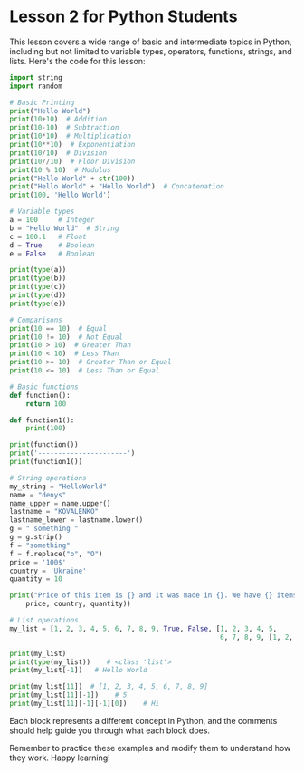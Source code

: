 # Lesson 2 for Python Students

This lesson covers a wide range of basic and intermediate topics in Python, including but not limited to variable types, operators, functions, strings, and lists. Here's the code for this lesson:

```python
import string
import random

# Basic Printing
print("Hello World")
print(10+10)  # Addition
print(10-10)  # Subtraction
print(10*10)  # Multiplication
print(10**10)  # Exponentiation
print(10/10)  # Division
print(10//10)  # Floor Division
print(10 % 10)  # Modulus
print("Hello World" + str(100))
print("Hello World" + "Hello World")  # Concatenation
print(100, 'Hello World')

# Variable types
a = 100     # Integer
b = "Hello World"  # String
c = 100.1   # Float
d = True    # Boolean
e = False   # Boolean

print(type(a))
print(type(b))
print(type(c))
print(type(d))
print(type(e))

# Comparisons
print(10 == 10)  # Equal
print(10 != 10)  # Not Equal
print(10 > 10)  # Greater Than
print(10 < 10)  # Less Than
print(10 >= 10)  # Greater Than or Equal
print(10 <= 10)  # Less Than or Equal

# Basic functions
def function():
    return 100

def function1():
    print(100)

print(function())
print('----------------------')
print(function1())

# String operations
my_string = "HelloWorld"
name = "denys"
name_upper = name.upper()
lastname = "KOVALENKO"
lastname_lower = lastname.lower()
g = " something "
g = g.strip()
f = "something"
f = f.replace("o", "O")
price = '100$'
country = 'Ukraine'
quantity = 10

print("Price of this item is {} and it was made in {}. We have {} items at our shop.".format(
    price, country, quantity))

# List operations
my_list = [1, 2, 3, 4, 5, 6, 7, 8, 9, True, False, [1, 2, 3, 4, 5,
                                                    6, 7, 8, 9, [1, 2, 3, 4, 5, ['Hi']]], 100.10, 'Hello World']

print(my_list)
print(type(my_list))    # <class 'list'>
print(my_list[-1])   # Hello World

print(my_list[11])  # [1, 2, 3, 4, 5, 6, 7, 8, 9]
print(my_list[11][-1])    # 5
print(my_list[11][-1][-1][0])    # Hi
```

Each block represents a different concept in Python, and the comments should help guide you through what each block does.

Remember to practice these examples and modify them to understand how they work. Happy learning!